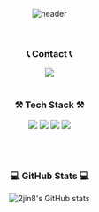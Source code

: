 <div align="center">

![header](https://capsule-render.vercel.app/api?type=waving&height=250&text=Welcome&fontAlignY=40&desc=2jin8's%20GitHub%20Profile&descAlignY=53&descAlign=56&animation=fadeIn&fontColor=f7f5f5)


<br/>

### 📞 Contact 📞
<a href="mailto:0208cr@gmail.com">
<img src="https://img.shields.io/badge/gmail-EA4335?style=for-the-badge&logo=gmail&logoColor=white">
</a>
<br/><br/>


### ⚒️ Tech Stack ⚒️
<img src="https://img.shields.io/badge/JAVA-007396?style=for-the-badge&logo=Java&logoColor=white">
<img src="https://img.shields.io/badge/Spring-6DB33F?style=for-the-badge&logo=Spring&logoColor=white">
<img src="https://img.shields.io/badge/Spring Boot-6DB33F?style=for-the-badge&logo=Spring Boot&logoColor=white">
<img src="https://img.shields.io/badge/MySQL-4479A1?style=for-the-badge&logo=MySQL&logoColor=white">

<br/><br/>

### 💻 GitHub Stats 💻
![2jin8's GitHub stats](https://github-readme-stats.vercel.app/api?username=2jin8&show_icons=true)
</div>
